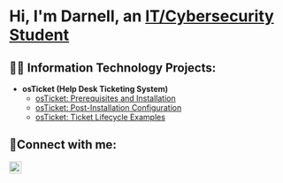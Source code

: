 <h1>Hi, I'm Darnell, an <a href="https://www.linkedin.com/in/darnell-nodarse-5739851b3">IT/Cybersecurity Student</a></h1>

<h2>👨‍💻 Information Technology Projects:</h2>

- <b>osTicket (Help Desk Ticketing System)</b>
  - [osTicket: Prerequisites and Installation](https://github.com/DarnellNodarseIT/osTIcket-Prereqs)
  - [osTicket: Post-Installation Configuration](https://github.com/DarnellNodarseIT/osticket-post-install-config)
  - [osTicket: Ticket Lifecycle Examples](https://github.com/DarnellNodarseIT/ticket-lifecycle/blob/main/README.md)

<h2>🤳Connect with me:</h2>

 [<img align="left" alt="Josh | LinkedIn" width="22px" src="https://cdn.jsdelivr.net/npm/simple-icons@v3/icons/linkedin.svg" />][linkedin]

 [linkedin]: https://www.linkedin.com/in/darnell-nodarse-5739851b3
